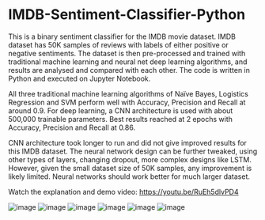 # IMDB-Sentiment-Classifier-Python

This is a binary sentiment classifier for the IMDB movie dataset.  IMDB dataset has 50K samples of reviews with labels of either positive or negative sentiments.  The dataset is then pre-processed and trained with traditional machine learning and neural net deep learning algorithms, and results are analysed and compared with each other.  The code is written in Python and executed on Jupyter Notebook.

All three traditional machine learning algorithms of Naïve Bayes, Logistics Regression and SVM perform well with Accuracy, Precision and Recall at around 0.9.  For deep learning, a CNN architecture is used with about 500,000 trainable parameters. Best results reached at 2 epochs with Accuracy, Precision and Recall at 0.86. 

CNN architecture took longer to run and did not give improved results for this IMDB dataset. The neural network design can be further tweaked, using other types of layers, changing dropout, more complex designs like LSTM. However, given the small dataset size of 50K samples, any improvement is likely limited.  Neural networks should work better for much larger dataset. 

Watch the explanation and demo video:
https://youtu.be/RuEh5dlvPD4

![image](https://user-images.githubusercontent.com/88481617/148930016-2c89c365-89b2-4a7e-8acd-6d6844aa2ae0.png)
![image](https://user-images.githubusercontent.com/88481617/145678804-698eb4aa-a938-4b57-9ffd-df6737ecabb7.png)
![image](https://user-images.githubusercontent.com/88481617/145678812-fd824589-53c8-4053-b843-06aaf69b89d6.png)
![image](https://user-images.githubusercontent.com/88481617/145678823-f26a3624-db10-455b-be6d-90232a3aa802.png)
![image](https://user-images.githubusercontent.com/88481617/145678835-2fea36e4-9042-4f92-a737-270b4ee986cb.png)
![image](https://user-images.githubusercontent.com/88481617/145678870-f256a067-6c13-40e4-a2cb-afab604695e8.png)
